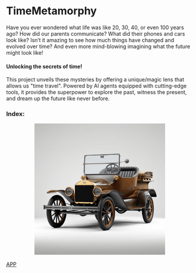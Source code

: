 # TimeMetamorphy

Have you ever wondered what life was like 20, 30, 40, or even 100 years ago? How did our parents communicate? What did their phones and cars look like? 
Isn’t it amazing to see how much things have changed and evolved over time? And even more mind-blowing imagining what the future might look like!

#### **Unlocking the secrets of time!**

This project unveils these mysteries by offering a unique/magic lens that allows us "time travel". Powered by AI agents equipped with cutting-edge tools, it provides the superpower to explore the past, witness the present, and dream up the future like never before.  

### Index:
<p align="center">
  <img src="https://github.com/AMfeta99/NLP_LLM/blob/main/AI_Agents/Object_Evolution_Generator/car_evolution.gif" alt="Dalli" style="width:70%";>
  <br>
  <em></em>
</p>

[APP](https://huggingface.co/spaces/AMfeta99/Object_Evolution_Generator)

